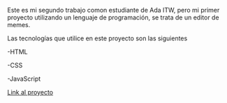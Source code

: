 Este es mi segundo trabajo comon estudiante de Ada ITW, pero mi primer proyecto utilizando un lenguaje de programación, se trata de un editor de memes.

Las tecnologías que utilice en este proyecto son las siguientes

-HTML

-CSS

-JavaScript

[Link al proyecto]()